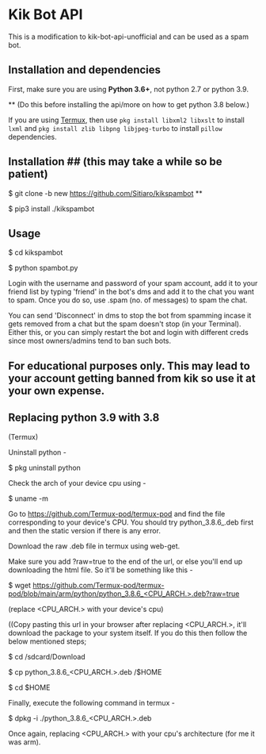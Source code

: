 # Kik Bot API #

This is a modification to kik-bot-api-unofficial and can be used as a spam bot.

## Installation and dependencies ##

First, make sure you are using **Python 3.6+**, not python 2.7 or python 3.9. 


** (Do this before installing the api/more on how to get python 3.8 below.)

If you are using [Termux](https://termux.com/), then use `pkg install libxml2 libxslt` to install `lxml` and `pkg install zlib libpng libjpeg-turbo` to install `pillow` dependencies.

## Installation ## (this may take a while so be patient)

$ git clone -b new https://github.com/Sitiaro/kikspambot **

$ pip3 install ./kikspambot

## Usage ##

$ cd kikspambot

$ python spambot.py

Login with the username and password of your spam account, add it to your friend list by typing 'friend' in the bot's dms and add it to the chat you want to spam. Once you do so, use .spam (no. of messages) to spam the chat.

You can send 'Disconnect' in dms to stop the bot from spamming incase it gets removed from a chat but the spam doesn't stop (in your Terminal). Either this, or you can simply restart the bot and login with different creds since most owners/admins tend to ban such bots.

## For educational purposes only. This may lead to your account getting banned from kik so use it at your own expense. ##


## Replacing python 3.9 with 3.8 ##

(Termux)

Uninstall python -

$ pkg uninstall python

Check the arch of your device cpu using -

$ uname -m

Go to https://github.com/Termux-pod/termux-pod and find the file corresponding to your device's CPU. You should try python_3.8.6_.deb first and then the static version if there is any error.

Download the raw .deb file in termux using web-get.

Make sure you add ?raw=true to the end of the url, or else you'll end up downloading the html file. So 
it'll be something like this -

$ wget https://github.com/Termux-pod/termux-pod/blob/main/arm/python/python_3.8.6_<CPU_ARCH.>.deb?raw=true

(replace <CPU_ARCH.> with your device's cpu)

((Copy pasting this url in your browser after replacing <CPU_ARCH.>, it'll download the package to your system itself. If you do this then follow the below mentioned steps;

$ cd /sdcard/Download

$ cp python_3.8.6_<CPU_ARCH.>.deb /$HOME

$ cd $HOME    

Finally, execute the following command in termux -

$ dpkg -i ./python_3.8.6_<CPU_ARCH.>.deb

Once again, replacing <CPU_ARCH.> with your cpu's architecture (for me it was arm).
